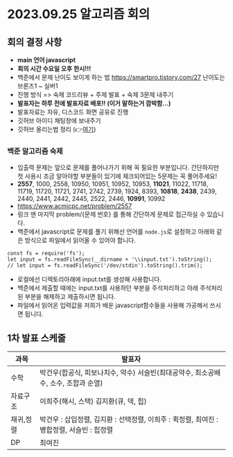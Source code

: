 # 2023.09.25 알고리즘 회의

## 회의 결정 사항
- **main 언어 javascript** 
- **회의 시간 수요일 오후 한시!!!**
- 백준에서 문제 난이도 보이게 하는 법 https://smartpro.tistory.com/27  난이도는 브론즈1 ~ 실버1
- 진행 방식 => 숙제 코드리뷰 + 주제 발표 + 숙제 3문제 내주기
- **발표자는 하루 전에 발표자료 배포!! (이거 말하는거 깜박함...)**
- 발표자료는 자유, 디스코드 화면 공유로 진행
- 깃허브 아이디 채팅창에 보내주기
- 깃허브 올리는법 정리 (👉[여기](https://velog.io/@sonata7531/vscode%EC%97%90%EC%84%9C-git%EC%82%AC%EC%9A%A9%ED%95%98%EA%B8%B0))

### 백준 알고리즘 숙제
- 입출력 문제는 앞으로 문제를 풀어나가기 위해 꼭 필요한 부분입니다. 간단하지만 첫 사용시 조금 알아야할 부분들이 있기에 체크되어있는 5문제는 꼭 풀어주세요!
- **2557**, 1000, 2558, 10950, 10951, 10952, 10953, **11021**, 11022, 11718, 11719, 11720, 11721, 2741, 2742, 2739, 1924, 8393, **10818**, **2438**, 2439, 2440, 2441, 2442, 2445, 2522, 2446, **10991**, 10992
- https://www.acmicpc.net/problem/2557
- 링크 맨 마지막 problem/{문제 번호} 를 통해 간단하게 문제로 접근하실 수 있습니다.
- 백준에서 javascript로 문제를 풀기 위해선 언어를 `node.js`로 설정하고 아래와 같은 방식으로 파일에서 읽어올 수 있어야 합니다.
```
const fs = require('fs');
let input = fs.readFileSync(__dirname + '\\input.txt').toString();
// let input = fs.readFileSync('/dev/stdin').toString().trim();
```
- 로컬에선 디렉토리아래에 input.txt를 생성해 사용합니다.
- 백준에서 제출할 때에는 input.txt를 사용하던 부분을 주석처리하고 아래 주석처리된 부분을 해제하고 제출하시면 됩니다.
- 파일에서 읽어온 입력값을 저희가 배운 javascript함수들을 사용해 가공해서 쓰시면 됩니다.



## 1차 발표 스케줄
| 과목      | 발표자                                                                 |
| --------- | ---------------------------------------------------------------------- |
| 수학      | 박건우(합공식, 피보나치수, 약수) 서슬빈(최대공약수, 최소공배수, 소수, 조합과 순열) |
| 자료구조  | 이희주(해시, 스택)      김지환(큐, 덱, 힙)                                         |
| 재귀,정렬 |   박건우 : 삽입정렬, 김지환 : 선택정렬, 이희주 : 퀵정렬, 최여진 : 병합정렬, 서슬빈 : 힙정렬                                                                   |
| DP          |                                   최여진                                     |



